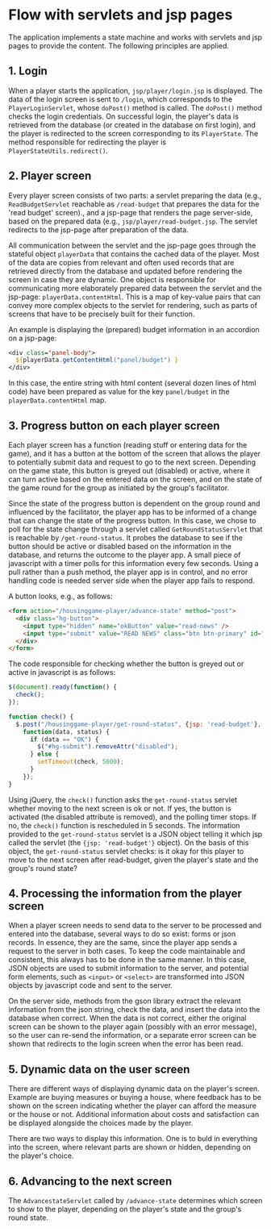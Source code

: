 # Flow with servlets and jsp pages

The application implements a state machine and works with servlets and jsp pages to provide the content. The following principles are applied.


## 1. Login

When a player starts the application, `jsp/player/login.jsp` is displayed. The data of the login screen is sent to `/login`, which corresponds to the `PlayerLoginServlet`, whose `doPost()` method is called. The `doPost()` method checks the login credentials. On successful login, the player's data is retrieved from the database (or created in the database on first login), and the player is redirected to the screen corresponding to its `PlayerState`. The method responsible for redirecting the player is `PlayerStateUtils.redirect()`. 


## 2. Player screen

Every player screen consists of two parts: a servlet preparing the data (e.g., `ReadBudgetServlet` reachable as `/read-budget` that prepares the data for the 'read budget' screen)., and a jsp-page that renders the page server-side, based on the prepared data (e.g., `jsp/player/read-budget.jsp`. The servlet redirects to the jsp-page after preparation of the data. 

All communication between the servlet and the jsp-page goes through the stateful object `playerData` that contains the cached data of the player. Most of the data are copies from relevant and often used records that are retrieved directly from the database and updated before rendering the screen in case they are dynamic. One object is responsible for communicating more elaborately prepared data between the servlet and the jsp-page: `playerData.contentHtml`. This is a map of key-value pairs that can convey more complex objects to the servlet for rendering, such as parts of screens that have to be precisely built for their function.

An example is displaying the (prepared) budget information in an accordion on a jsp-page:

```jsp
<div class="panel-body">
  ${playerData.getContentHtml("panel/budget") }
</div>
```

In this case, the entire string with html content (several dozen lines of html code) have been prepared as value for the key `panel/budget` in the `playerData.contentHtml` map.


## 3. Progress button on each player screen

Each player screen has a function (reading stuff or entering data for the game), and it has a button at the bottom of the screen that allows the player to potentially submit data and request to go to the next screen. Depending on the game state, this button is greyed out (disabled) or active, where it can turn active based on the entered data on the screen, and on the state of the game round for the group as initiated by the group's facilitator. 

Since the state of the progress button is dependent on the group round and influenced by the facilitator, the player app has to be informed of a change that can change the state of the progress button. In this case, we chose to poll for the state change through a servlet called `GetRoundStatusServlet` that is reachable by `/get-round-status`. It probes the database to see if the button should be active or disabled based on the information in the database, and returns the outcome to the player app. A small piece of javascript with a timer polls for this information every few seconds. Using a pull rather than a push method, the player app is in control, and no error handling code is needed server side when the player app fails to respond.

A button looks, e.g., as follows:

```html
<form action="/housinggame-player/advance-state" method="post">
  <div class="hg-button">
    <input type="hidden" name="okButton" value="read-news" />
    <input type="submit" value="READ NEWS" class="btn btn-primary" id="hg-submit" disabled />
  </div>
</form>
```

The code responsible for checking whether the button is greyed out or active in javascript is as follows:

```js
$(document).ready(function() {
  check();
});

function check() {
  $.post("/housinggame-player/get-round-status", {jsp: 'read-budget'},
    function(data, status) {
      if (data == "OK") {
        $("#hg-submit").removeAttr("disabled");
      } else {
        setTimeout(check, 5000);
      }
    });
}
```

Using jQuery, the `check()` function asks the `get-round-status` servlet whether moving to the next screen is ok or not. If yes, the button is activated (the disabled attribute is removed), and the polling timer stops. If no, the `check()` function is rescheduled in 5 seconds. The information provided to the `get-round-status` servlet is a JSON object telling it which jsp called the servlet (the `{jsp: 'read-budget'}` object). On the basis of this object, the `get-round-status` servlet checks: is it okay for this player to move to the next screen after read-budget, given the player's state and the group's round state?


## 4. Processing the information from the player screen

When a player screen needs to send data to the server to be processed and entered into the database, several ways to do so exist: forms or json records. In essence, they are the same, since the player app sends a request to the server in both cases. To keep the code maintainable and consistent, this always has to be done in the same manner. In this case, JSON objects are used to submit information to the server, and potential form elements, such as `<input>` or `<select>` are transformed into JSON objects by javascript code and sent to the server.

On the server side, methods from the gson library extract the relevant information from the json string, check the data, and insert the data into the database when correct. When the data is not correct, either the original screen can be shown to the player again (possibly with an error message), so the user can re-send the information, or a separate error screen can be shown that redirects to the login screen when the error has been read.


## 5. Dynamic data on the user screen

There are different ways of displaying dynamic data on the player's screen. Example are buying measures or buying a house, where feedback has to be shown on the screen indicating whether the player can afford the measure or the house or not. Additional information about costs and satisfaction can be displayed alongside the choices made by the player. 

There are two ways to display this information. One is to buld in everything into the screen, where relevant parts are shown or hidden, depending on the player's choice. 


## 6. Advancing to the next screen

The `AdvancestateServlet` called by `/advance-state` determines which screen to show to the player, depending on the player's state and the group's round state. 

